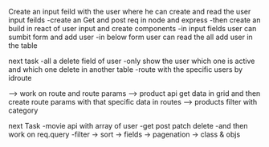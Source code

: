 Create an input feild with the user where he can create and read the user input feilds
-create an Get and post req in node and express
-then create an build in react of user input and create components
-in input fields user can sumbit form and add user
-in below form user can read the all add user in the table

next task
-all a delete field of user
-only show the user which one is active and which one delete in another table
-route with the specific users by idroute

--> work on route and route params
--> product api get data in grid and then create route params with that specific data in routes
--> products filter with category

next Task
-movie api with array of user
-get post patch delete
-and then work on req.query
-filter -> sort -> fields -> pagenation -> class & objs
